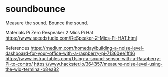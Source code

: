 # soundbounce
Measure the sound. Bounce the sound.

Materials
Pi Zero
Respeaker 2 Mics Pi Hat
https://www.seeedstudio.com/ReSpeaker-2-Mics-Pi-HAT.html


References
https://medium.com/homeday/building-a-noise-level-dashboard-for-your-office-with-a-raspberry-pi-71360ee1ff46
https://www.instructables.com/Using-a-sound-sensor-with-a-Raspberry-Pi-to-contro/
https://www.hackster.io/364357/measure-noise-level-using-the-wio-terminal-b8ea82
